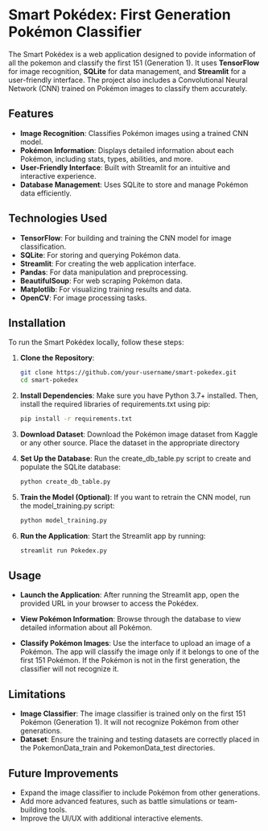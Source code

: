 # Smart Pokédex: First Generation Pokémon Classifier

The Smart Pokédex is a web application designed to povide information of all the pokemon and classify the first 151 (Generation 1). It uses **TensorFlow** for image recognition, **SQLite** for data management, and **Streamlit** for a user-friendly interface. The project also includes a Convolutional Neural Network (CNN) trained on Pokémon images to classify them accurately.


## Features

- **Image Recognition**: Classifies Pokémon images using a trained CNN model.
- **Pokémon Information**: Displays detailed information about each Pokémon, including stats, types, abilities, and more.
- **User-Friendly Interface**: Built with Streamlit for an intuitive and interactive experience.
- **Database Management**: Uses SQLite to store and manage Pokémon data efficiently.


## Technologies Used

- **TensorFlow**: For building and training the CNN model for image classification.
- **SQLite**: For storing and querying Pokémon data.
- **Streamlit**: For creating the web application interface.
- **Pandas**: For data manipulation and preprocessing.
- **BeautifulSoup**: For web scraping Pokémon data.
- **Matplotlib**: For visualizing training results and data.
- **OpenCV**: For image processing tasks.


## Installation

To run the Smart Pokédex locally, follow these steps:

1. **Clone the Repository**:
   ```bash
   git clone https://github.com/your-username/smart-pokedex.git
   cd smart-pokedex

2. **Install Dependencies**:
Make sure you have Python 3.7+ installed. Then, install the required libraries of requirements.txt using pip:

    ```bash
    pip install -r requirements.txt

3. **Download Dataset**:
Download the Pokémon image dataset from Kaggle or any other source.
Place the dataset in the appropriate directory

4. **Set Up the Database**:
Run the create_db_table.py script to create and populate the SQLite database:
    ```bash
    python create_db_table.py
    
5. **Train the Model (Optional)**:
If you want to retrain the CNN model, run the model_training.py script:
    ```bash
    python model_training.py

6. **Run the Application**:
Start the Streamlit app by running:

    ```bash
    streamlit run Pokedex.py

## Usage
- **Launch the Application**:
After running the Streamlit app, open the provided URL in your browser to access the Pokédex.

- **View Pokémon Information**:
Browse through the database to view detailed information about all Pokémon.

- **Classify Pokémon Images**:
Use the interface to upload an image of a Pokémon. The app will classify the image only if it belongs to one of the first 151 Pokémon. If the Pokémon is not in the first generation, the classifier will not recognize it.


## Limitations
- **Image Classifier**: The image classifier is trained only on the first 151 Pokémon (Generation 1). It will not recognize Pokémon from other generations.
- **Dataset**: Ensure the training and testing datasets are correctly placed in the PokemonData_train and PokemonData_test directories.


## Future Improvements
- Expand the image classifier to include Pokémon from other generations.
- Add more advanced features, such as battle simulations or team-building tools.
- Improve the UI/UX with additional interactive elements.




